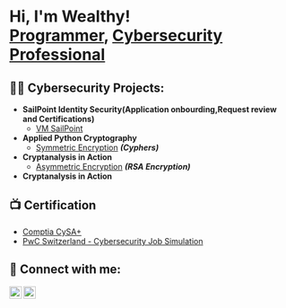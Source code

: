 <h1>Hi, I'm Wealthy! <br/><a href="https://github.com/joshmadakor1">Programmer</a>, <a href="https://www.linkedin.com/in/joshmadakor/">Cybersecurity Professional</a>

<h2>👨‍💻 Cybersecurity Projects:</h2>

- <b>SailPoint Identity Security(Application onbourding,Request review and Certifications)</b>
  - [VM SailPoint](https://cloud.skytap.com/vms/86e97258e1c1848e92fa728af9bafe46/desktops?sort=name&thumbnails=shown&view=html5&fit_to_window=1)
- <b>Applied Python Cryptography</b>
  - [Symmetric Encryption](https://github.com/WealthyNLamula/Cryptoanalysis-in-Action/blob/main/3.%20Cryptography_in_Action.ipynb) <b><i>(Cyphers)</b></i>
- <b>Cryptanalysis in Action</b>
  - [Asymmetric Encryption](https://github.com/WealthyNLamula/Cryptoanalysis-in-Action/blob/main/3.Crptography_in_Action_2.ipynb) <b><i>(RSA Encryption)</b></i>
- <b>Cryptanalysis in Action</b>
 

<h2>📺 Certification</h2>

- [Comptia CySA+](https://www.credly.com/badges/35044b38-8ad6-4c9b-bf50-659cc2d73efb/linked_in_profile)
- [PwC Switzerland - Cybersecurity Job Simulation](https://forage-uploads-prod.s3.amazonaws.com/completion-certificates/PwC%20Switzerland/f9H4CHchzrKQbnbmK_PwC%20Switzerland_8fcHvhm2yLnmxRXPH_1716833381848_completion_certificate.pdf)


<h2> 🤳 Connect with me:</h2>


[<img align="left" alt="Wealthy N Lamula | LinkedIn" width="22px" src="https://cdn.jsdelivr.net/npm/simple-icons@v3/icons/linkedin.svg" />][linkedin]
[<img align="left" alt="Wealthy N Lamula | Instagram" width="22px" src="https://cdn.jsdelivr.net/npm/simple-icons@v3/icons/instagram.svg" />][instagram]


[instagram]: https://www.instagram.com/wealthy_n_lamula?igsh=ZG12eW9idHR1c2x1
[linkedin]: www.linkedin.com/in/wealthynlamula-b79b8a204

<!--


Here are some ideas to get you started:

- 🔭 I’m currently working on ...
- 🌱 I’m currently learning ...
- 👯 I’m looking to collaborate on ...
- 🤔 I’m looking for help with ...
- 💬 Ask me about ...
- 📫 How to reach me: ...
- 😄 Pronouns: ...
- ⚡ Fun fact: ...
-->
